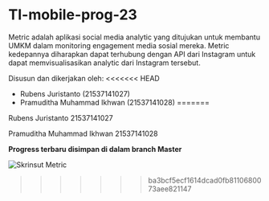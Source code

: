 # TI-mobile-prog-23

Metric adalah aplikasi social media analytic yang ditujukan untuk membantu UMKM dalam monitoring engagement media sosial mereka. Metric kedepannya diharapkan dapat terhubung dengan API dari Instagram untuk dapat memvisualisasikan analytic dari Instagram tersebut. 

Disusun dan dikerjakan oleh:
<<<<<<< HEAD
* Rubens Juristanto (21537141027)
* Pramuditha Muhammad Ikhwan (21537141028)
=======

Rubens Juristanto 21537141027

Pramuditha Muhammad Ikhwan 21537141028

**Progress terbaru disimpan di dalam branch Master**

![Skrinsut Metric](https://github.com/prammmoe/TI-mobile-prog-23/assets/95534357/d5bc4918-5845-4ca6-a601-d55ff0131ee8)
>>>>>>> ba3bcf5ecf1614dcad0fb8110680073aee821147
